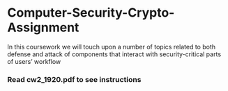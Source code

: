 # Computer-Security-Crypto-Assignment
In this coursework we will touch upon a number of topics related to both defense and attack of components that interact with security-critical parts of users’ workflow

### Read cw2_1920.pdf to see instructions
